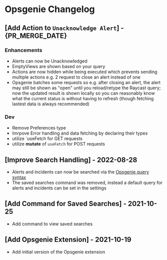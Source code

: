 # Opsgenie Changelog

## [Add Action to `Unacknowledge Alert`] - {PR_MERGE_DATE}

### Enhancements
- Alerts can now be Unacknowledged
- EmptyViews are shown based on your query
- Actions are now hidden while being executed which prevents sending multiple actions e.g. 2 request to close an alert instead of one
- Opsgenie batches some requests so e.g. after closing an alert, the alert may still be shown as "open" until you reload/retype the Raycast query; now the updated result is shown locally so you can reasonably know what the current status is without having to refresh (though fetching lastest data is always recommended)

### Dev
- Remove Preferences type
- Imrpove Error handling and data fetching by declaring their types
- utilize `useFetch for GET requests
- utilize **mutate** of `useFetch` for POST requests

## [Improve Search Handling] - 2022-08-28

- Alerts and incidents can now be searched via the [Opsgenie query syntax](https://support.atlassian.com/opsgenie/docs/search-queries-for-alerts/)
- The saved searches command was removed, instead a default query for alerts and incidents can be set in the settings

## [Add Command for Saved Searches] - 2021-10-25

- Add command to view saved searches

## [Add Opsgenie Extension] - 2021-10-19

- Add initial version of the Opsgenie extension
